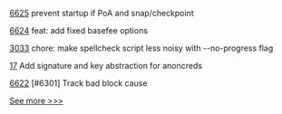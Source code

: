 
[6625](https://github.com/hyperledger/besu/pull/6625) prevent startup if PoA and snap/checkpoint

[6624](https://github.com/hyperledger/besu/pull/6624) feat: add fixed basefee options

[3033](https://github.com/hyperledger/cacti/pull/3033) chore: make spellcheck script less noisy with --no-progress flag

[17](https://github.com/hyperledger/anoncreds-v2-rs/pull/17) Add signature and key abstraction for anoncreds

[6622](https://github.com/hyperledger/besu/pull/6622) [#6301] Track bad block cause


[See more >>>](https://start-here.hyperledger.org/pull-requests)
